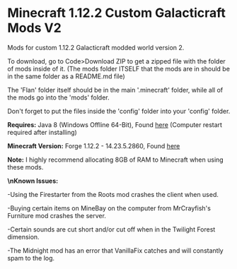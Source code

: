 # Minecraft 1.12.2 Custom Galacticraft Mods V2

Mods for custom 1.12.2 Galacticraft modded world version 2.

To download, go to Code>Download ZIP to get a zipped file with the folder of mods inside of it. (The mods folder ITSELF that the mods are in should be in the same folder as a README.md file)

The 'Flan' folder itself should be in the main '.minecraft' folder, while all of the mods go into the 'mods' folder.

Don't forget to put the files inside the 'config' folder into your 'config' folder.

**Requires:** Java 8 (Windows Offline 64-Bit), Found [here](https://www.java.com/en/download/manual.jsp) (Computer restart required after installing)

**Minecraft Version:** Forge 1.12.2 - 14.23.5.2860, Found [here](https://files.minecraftforge.net/net/minecraftforge/forge/index_1.12.2.html)

**Note:** I highly recommend allocating 8GB of RAM to Minecraft when using these mods.

**\nKnown Issues:**

-Using the Firestarter from the Roots mod crashes the client when used.

-Buying certain items on MineBay on the computer from MrCrayfish's Furniture mod crashes the server.

-Certain sounds are cut short and/or cut off when in the Twilight Forest dimension.

-The Midnight mod has an error that VanillaFix catches and will constantly spam to the log.
